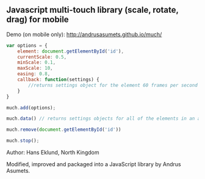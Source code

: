## Javascript multi-touch library (scale, rotate, drag) for mobile

Demo (on mobile only): http://andrusasumets.github.io/much/

```js
var options = {
    element: document.getElementById('id'),
    currentScale: 0.5,
    minScale: 0.1,
    maxScale: 10,
    easing: 0.8,
    callback: function(settings) {
        //returns settings object for the element 60 frames per second
    }
}

much.add(options);
```

```js
much.data() // returns settings objects for all of the elements in an array
```

```js
much.remove(document.getElementById('id'))
```

```js
much.stop();
```

Author: Hans Eklund, North Kingdom

Modified, improved and packaged into a JavaScript library by Andrus Asumets.
